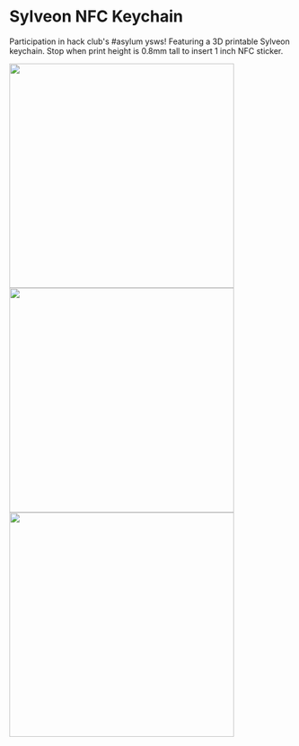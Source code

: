 # Sylveon NFC Keychain
Participation in hack club's #asylum ysws! Featuring a 3D printable Sylveon keychain. Stop when print height is 0.8mm tall to insert 1 inch NFC sticker.

<img src="https://github.com/user-attachments/assets/39549935-f7c1-49da-ae8e-e2cafec07645" height="400" />
<img src="https://github.com/user-attachments/assets/0db29072-6699-4f01-94de-4ea73d960ace" height="400" />
<img src="https://github.com/user-attachments/assets/004f8a5f-cf24-42cf-9a06-3bdbc9b73a6a" height="400" />
